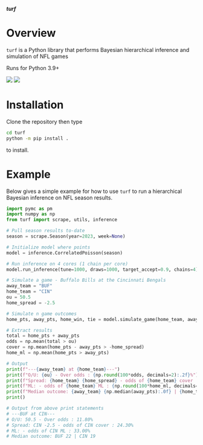 ***turf***

Overview
========

`turf` is a Python library that performs Bayesian hierarchical inference and simulation of NFL games

Runs for Python 3.9+

<p>
<a href="https://github.com/dflemin3/turf">
<img src="https://img.shields.io/badge/GitHub-dflemin3%2Fturf-blue.svg?style=flat"></a>
<a href="https://github.com/dflemin3/turf/blob/master/LICENSE">
<img src="https://img.shields.io/badge/license-MIT-blue.svg?style=flat"></a>
</p>

Installation
============

Clone the repository then type
```bash
cd turf
python -m pip install .
```
to install.

Example
=======

Below gives a simple example for how to use `turf` to run a hierarchical Bayesian inference on NFL season results.

```python
import pymc as pm
import numpy as np
from turf import scrape, utils, inference

# Pull season results to-date
season = scrape.Season(year=2023, week=None)

# Initialize model where points
model = inference.CorrelatedPoisson(season)

# Run inference on 4 cores (1 chain per core)
model.run_inference(tune=1000, draws=1000, target_accept=0.9, chains=4)

# Simulate a game - Buffalo Bills at the Cincinnati Bengals
away_team = "BUF"
home_team = "CIN"
ou = 50.5
home_spread = -2.5

# Simulate n game outcomes
home_pts, away_pts, home_win, tie = model.simulate_game(home_team, away_team, n=1000, seed=None)

# Extract results
total = home_pts + away_pts
odds = np.mean(total > ou)
cover = np.mean(home_pts - away_pts > -home_spread)
home_ml = np.mean(home_pts > away_pts)

# Output
print(f"---{away_team} at {home_team}---")
print(f"O/U: {ou} - Over odds : {np.round(100*odds, decimals=2):.2f}%")
print(f"Spread: {home_team} {home_spread} - odds of {home_team} cover : {np.round(100*cover, decimals=2):.2f}%") 
print(f"ML: - odds of {home_team} ML : {np.round(100*home_ml, decimals=2):.2f}%")
print(f"Median outcome: {away_team} {np.median(away_pts):.0f} | {home_team} {np.median(home_pts):.0f}")
print()

# Output from above print statements
# ---BUF at CIN---
# O/U: 50.5 - Over odds : 11.80%
# Spread: CIN -2.5 - odds of CIN cover : 24.30%
# ML: - odds of CIN ML : 33.00%
# Median outcome: BUF 22 | CIN 19
```